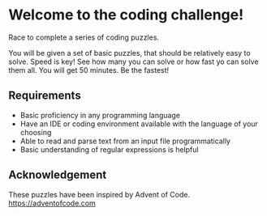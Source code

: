 # Welcome to the coding challenge!

Race to complete a series of coding puzzles.

You will be given a set of basic puzzles, that should be relatively easy to solve. Speed is key! See how many you can solve or how fast yo can solve them all. You will get 50 minutes. Be the fastest!

## Requirements

- Basic proficiency in any programming language
- Have an IDE or coding environment available with the language of your choosing
- Able to read and parse text from an input file programmatically
- Basic understanding of regular expressions is helpful

## Acknowledgement

These puzzles have been inspired by Advent of Code. https://adventofcode.com
